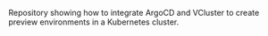 Repository showing how to integrate ArgoCD and VCluster to create preview environments in a Kubernetes cluster.
